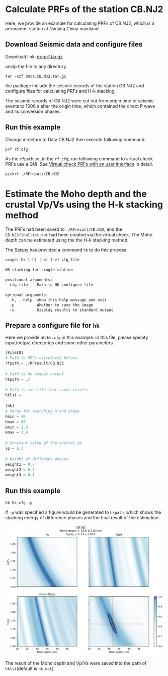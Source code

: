 # Calculate PRFs of the station CB.NJ2

Here, we provide an example for calculating PRFs of CB.NJ2, which is a permanent station at Nanjing China mainland.

## Download Seismic data and configure files

Download link: [ex-prf.tar.gz](https://osf.io/dxcfz/download)

unzip the file to any directory.

```shell
tar -xzf Data.CB.NJ2.tar.gz
```

the package include the seismic records of the station CB.NJ2 and configure files for calculating PRFs and H-k stacking.

The seismic records of CB.NJ2 were cut out from origin time of seismic events to 1000 s after the origin time, which contained the direct P wave and its conversion phases.

## Run this example

Change directory to Data.CB.NJ2 then execute following command:

```shell
prf rf.cfg
```

As the `rfpath` set in the `rf.cfg`, run following command to virtual check PRFs use a GUI. See [Virtual check PRFs with an user interface](../usage/pickrf.md) in detail.

```shell
pickrf ./RFresult/CB.NJ2
```

# Estimate the Moho depth and the crustal Vp/Vs using the H-k stacking method

The PRFs had been saved to `./RFresult/CB.NJ2`, and the `CB.NJ2finallist.dat` had been created via the virtual check. The Moho depth can be estimated using the the H-k stacking method.

The Seispy has provided a command `hk` to do this process.

```shell
usage: hk [-h] [-p] [-v] cfg_file

HK stacking for single station

positional arguments:
  cfg_file    Path to HK configure file

optional arguments:
  -h, --help  show this help message and exit
  -p          Whether to save the image
  -v          Display results to standard output
```

## Prepare a configure file for `hk`

Here we provide an `hk.cfg` in this example. In this file, please specify input/output directories and some other parameters.

```python
[FileIO]
# Path to PRFs calculated before
rfpath = ./RFresult/CB.NJ2

# Path to Hk images output
hkpath = ./

# Path to the file that saves results
hklst =

[hk]
# Range for searching H and kappa
hmin = 40
hmax = 80
kmin = 1.6
kmax = 1.9

# Constant value of the crustal Vp
vp = 6.3

# Weight of different phases
weight1 = 0.7
weight2 = 0.2
weight3 = 0.1
```

## Run this example

```shell
hk hk.cfg -p
```

If `-p` was specified a figure would be generated to `hkpath`, which shows the stacking energy of difference phases and the final result of the estimation.

![](../_static/CB.NJ2.png)

The result of the Moho depth and Vp/Vs were saved into the path of `hklst`(default is `hk.dat`).